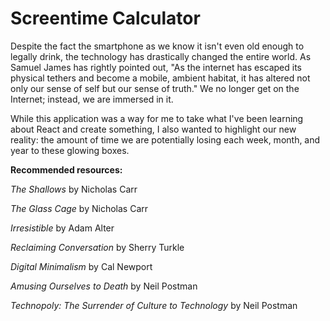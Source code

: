 # Screentime Calculator

Despite the fact the smartphone as we know it isn't even old enough to legally drink, the technology has drastically changed the entire world. As Samuel James has rightly pointed out, "As the internet has escaped its physical tethers and become a mobile, ambient habitat, it has altered not only our sense of self but our sense of truth." We no longer get on the Internet; instead, we are immersed in it.

While this application was a way for me to take what I've been learning about React and create something, I also wanted to highlight our new reality: the amount of time we are potentially losing each week, month, and year to these glowing boxes.

**Recommended resources:**

_The Shallows_ by Nicholas Carr

_The Glass Cage_ by Nicholas Carr

_Irresistible_ by Adam Alter

_Reclaiming Conversation_ by Sherry Turkle

_Digital Minimalism_ by Cal Newport

_Amusing Ourselves to Death_ by Neil Postman

_Technopoly: The Surrender of Culture to Technology_ by Neil Postman
